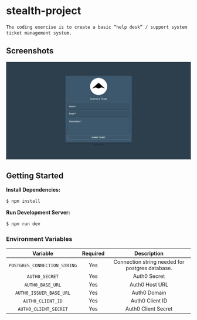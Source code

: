 # stealth-project

```
The coding exercise is to create a basic “help desk” / support system ticket management system.
```

## Screenshots

!["form"](/.images/form.png)

## Getting Started

**Install Dependencies:**

```sh
$ npm install
```

**Run Development Server:**

```sh
$ npm run dev
```

### Environment Variables

|Variable|Required|Description|
|:-:|:-:|:-:|
|`POSTGRES_CONNECTION_STRING`|Yes|Connection string needed for postgres database.|
|`AUTH0_SECRET`|Yes|Auth0 Secret|
|`AUTH0_BASE_URL`|Yes|Auth0 Host URL|
|`AUTH0_ISSUER_BASE_URL`|Yes|Auth0 Domain|
|`AUTH0_CLIENT_ID`|Yes|Auth0 Client ID|
|`AUTH0_CLIENT_SECRET`|Yes|Auth0 Client Secret|
